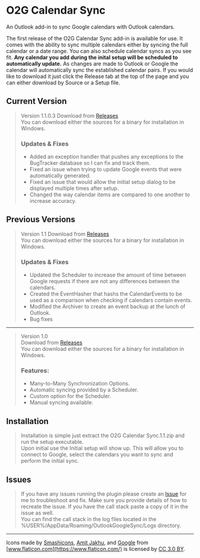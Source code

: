 # O2G Calendar Sync
An Outlook add-in to sync Google calendars with Outlook calendars.

The first release of the O2G Calendar Sync add-in is available for use. It comes with the ability to sync multiple calendars either by syncing the full calendar or a date range. You can also schedule calendar syncs as you see fit. **Any calendar you add during the inital setup will be scheduled to automatically update.** As changes are made to Outlook or Google the calendar will automatically sync the established calendar pairs. If you would like to download it just click the Release tab at the top of the page and you can either download by Source or a Setup file.

## Current Version
> Version 1.1.0.3
> Download from [Releases](https://github.com/gatchmart/O2G-Calendar-Sync/releases)  
> You can download either the sources for a binary for installation in Windows. 
> ### Updates & Fixes
> * Added an exception handler that pushes any exceptions to the BugTracker database so I can fix and track them.
> * Fixed an issue when trying to update Google events that were automatically generated.
> * Fixed an issue that would allow the initial setup dialog to be displayed multiple times after setup.
> * Changed the way calendar items are compared to one another to increase accuracy.

## Previous Versions
> Version 1.1
> Download from [Releases](https://github.com/gatchmart/O2G-Calendar-Sync/releases)  
> You can download either the sources for a binary for installation in Windows.   
> ### Updates & Fixes
> * Updated the Scheduler to increase the amount of time between Google requests if there are not any differences between the calendars.
> * Created the EventHasher that hashs the CalendarEvents to be used as a comparison when checking if calendars contain events.
> * Modified the Archiver to create an event backup at the lunch of Outlook.
> * Bug fixes
---
> Version 1.0  
> Download from [Releases](https://github.com/gatchmart/O2G-Calendar-Sync/releases)  
> You can download either the sources for a binary for installation in Windows.   
> ### Features:
> * Many-to-Many Synchronization Options.
> * Automatic syncing provided by a Scheduler.
> * Custom option for the Scheduler.
> * Manual syncing available.

## Installation
> Installation is simple just extract the O2G Calendar Sync.1.1.zip and run the setup executable.  
> Upon initial use the Initial setup will show up. This will allow you to connect to Google, select the calendars you want to sync and perform the initial sync.

## Issues

> If you have any issues running the plugin please create an [Issue](https://github.com/gatchmart/O2G-Calendar-Sync/issues) for me to troubleshoot and fix. Make sure you provide details of how to recreate the issue. If you have the call stack paste a copy of it in the issue as well.  
> You can find the call stack in the log files located in the %USER%/AppData/Roaming/OutlookGoogleSync/Logs directory.
---
Icons made by [Smashicons](https://www.flaticon.com/authors/smashicons), [Amit Jakhu](https://www.flaticon.com/authors/amit-jakhu), and [Google](https://www.flaticon.com/authors/google) from [www.flaticon.com](https://www.flaticon.com/) is licensed by [CC 3.0 BY](http://creativecommons.org/licenses/by/3.0/).
